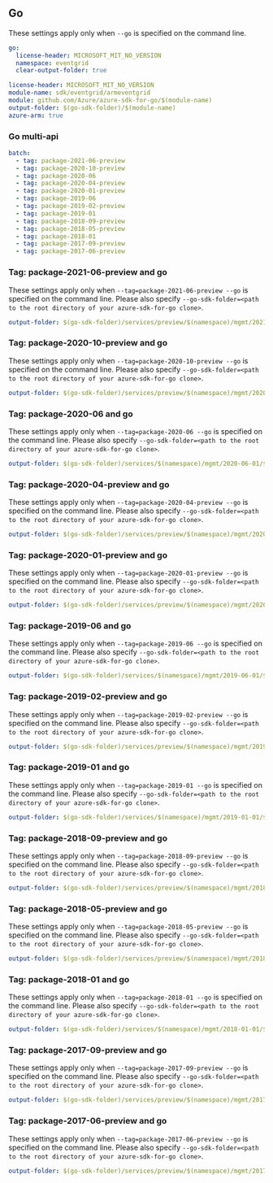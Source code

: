 ## Go

These settings apply only when `--go` is specified on the command line.

``` yaml $(go) && !$(track2)
go:
  license-header: MICROSOFT_MIT_NO_VERSION
  namespace: eventgrid
  clear-output-folder: true
```

``` yaml $(go) && $(track2)
license-header: MICROSOFT_MIT_NO_VERSION
module-name: sdk/eventgrid/armeventgrid
module: github.com/Azure/azure-sdk-for-go/$(module-name)
output-folder: $(go-sdk-folder)/$(module-name)
azure-arm: true
```

### Go multi-api

``` yaml $(go) && $(multiapi)
batch:
  - tag: package-2021-06-preview
  - tag: package-2020-10-preview
  - tag: package-2020-06
  - tag: package-2020-04-preview
  - tag: package-2020-01-preview
  - tag: package-2019-06
  - tag: package-2019-02-preview
  - tag: package-2019-01
  - tag: package-2018-09-preview
  - tag: package-2018-05-preview
  - tag: package-2018-01
  - tag: package-2017-09-preview
  - tag: package-2017-06-preview
```
### Tag: package-2021-06-preview and go

These settings apply only when `--tag=package-2021-06-preview --go` is specified on the command line.
Please also specify `--go-sdk-folder=<path to the root directory of your azure-sdk-for-go clone>`.

``` yaml $(tag) == 'package-2021-06-preview' && $(go)
output-folder: $(go-sdk-folder)/services/preview/$(namespace)/mgmt/2021-06-01-preview/$(namespace)
```

### Tag: package-2020-10-preview and go

These settings apply only when `--tag=package-2020-10-preview --go` is specified on the command line.
Please also specify `--go-sdk-folder=<path to the root directory of your azure-sdk-for-go clone>`.

``` yaml $(tag) == 'package-2020-10-preview' && $(go)
output-folder: $(go-sdk-folder)/services/preview/$(namespace)/mgmt/2020-10-15-preview/$(namespace)
```

### Tag: package-2020-06 and go

These settings apply only when `--tag=package-2020-06 --go` is specified on the command line.
Please also specify `--go-sdk-folder=<path to the root directory of your azure-sdk-for-go clone>`.

``` yaml $(tag) == 'package-2020-06' && $(go)
output-folder: $(go-sdk-folder)/services/$(namespace)/mgmt/2020-06-01/$(namespace)
```

### Tag: package-2020-04-preview and go

These settings apply only when `--tag=package-2020-04-preview --go` is specified on the command line.
Please also specify `--go-sdk-folder=<path to the root directory of your azure-sdk-for-go clone>`.

``` yaml $(tag) == 'package-2020-04-preview' && $(go)
output-folder: $(go-sdk-folder)/services/preview/$(namespace)/mgmt/2020-04-01-preview/$(namespace)
```

### Tag: package-2020-01-preview and go

These settings apply only when `--tag=package-2020-01-preview --go` is specified on the command line.
Please also specify `--go-sdk-folder=<path to the root directory of your azure-sdk-for-go clone>`.

``` yaml $(tag) == 'package-2020-01-preview' && $(go)
output-folder: $(go-sdk-folder)/services/preview/$(namespace)/mgmt/2020-01-01-preview/$(namespace)
```

### Tag: package-2019-06 and go

These settings apply only when `--tag=package-2019-06 --go` is specified on the command line.
Please also specify `--go-sdk-folder=<path to the root directory of your azure-sdk-for-go clone>`.

``` yaml $(tag) == 'package-2019-06' && $(go)
output-folder: $(go-sdk-folder)/services/$(namespace)/mgmt/2019-06-01/$(namespace)
```

### Tag: package-2019-02-preview and go

These settings apply only when `--tag=package-2019-02-preview --go` is specified on the command line.
Please also specify `--go-sdk-folder=<path to the root directory of your azure-sdk-for-go clone>`.

``` yaml $(tag) == 'package-2019-02-preview' && $(go)
output-folder: $(go-sdk-folder)/services/preview/$(namespace)/mgmt/2019-02-01-preview/$(namespace)
```

### Tag: package-2019-01 and go

These settings apply only when `--tag=package-2019-01 --go` is specified on the command line.
Please also specify `--go-sdk-folder=<path to the root directory of your azure-sdk-for-go clone>`.

``` yaml $(tag) == 'package-2019-01' && $(go)
output-folder: $(go-sdk-folder)/services/$(namespace)/mgmt/2019-01-01/$(namespace)
```

### Tag: package-2018-09-preview and go

These settings apply only when `--tag=package-2018-09-preview --go` is specified on the command line.
Please also specify `--go-sdk-folder=<path to the root directory of your azure-sdk-for-go clone>`.

``` yaml $(tag) == 'package-2018-09-preview' && $(go)
output-folder: $(go-sdk-folder)/services/preview/$(namespace)/mgmt/2018-09-15-preview/$(namespace)
```

### Tag: package-2018-05-preview and go

These settings apply only when `--tag=package-2018-05-preview --go` is specified on the command line.
Please also specify `--go-sdk-folder=<path to the root directory of your azure-sdk-for-go clone>`.

``` yaml $(tag) == 'package-2018-05-preview' && $(go)
output-folder: $(go-sdk-folder)/services/preview/$(namespace)/mgmt/2018-05-01-preview/$(namespace)
```

### Tag: package-2018-01 and go

These settings apply only when `--tag=package-2018-01 --go` is specified on the command line.
Please also specify `--go-sdk-folder=<path to the root directory of your azure-sdk-for-go clone>`.

``` yaml $(tag) == 'package-2018-01' && $(go)
output-folder: $(go-sdk-folder)/services/$(namespace)/mgmt/2018-01-01/$(namespace)
```

### Tag: package-2017-09-preview and go

These settings apply only when `--tag=package-2017-09-preview --go` is specified on the command line.
Please also specify `--go-sdk-folder=<path to the root directory of your azure-sdk-for-go clone>`.

``` yaml $(tag) == 'package-2017-09-preview' && $(go)
output-folder: $(go-sdk-folder)/services/preview/$(namespace)/mgmt/2017-09-15-preview/$(namespace)
```

### Tag: package-2017-06-preview and go

These settings apply only when `--tag=package-2017-06-preview --go` is specified on the command line.
Please also specify `--go-sdk-folder=<path to the root directory of your azure-sdk-for-go clone>`.

``` yaml $(tag) == 'package-2017-06-preview' && $(go)
output-folder: $(go-sdk-folder)/services/preview/$(namespace)/mgmt/2017-06-15-preview/$(namespace)
```